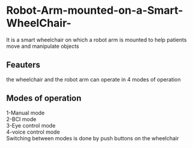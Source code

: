 # Robot-Arm-mounted-on-a-Smart-WheelChair-
It is a smart wheelchair on which a robot arm is mounted to help patients move and manipulate objects
## Feauters
the wheelchair and the robot arm can operate in 4 modes of operation 
## Modes of operation
1-Manual mode  
2-BCI mode  
3-Eye control mode  
4-voice control mode  
Switching between modes is done by push buttons on the wheelchair


